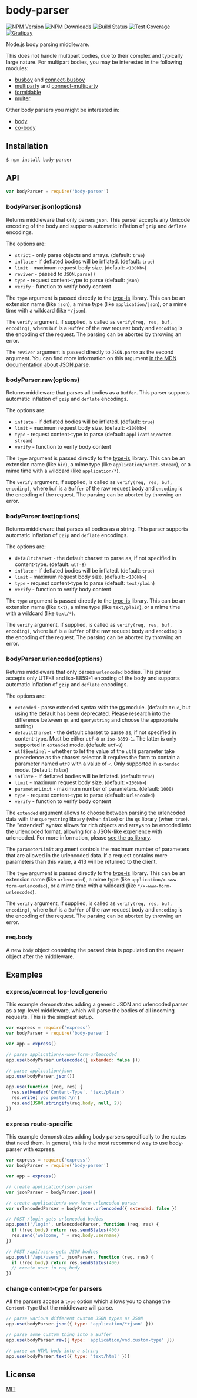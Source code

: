 # body-parser

[![NPM Version][npm-image]][npm-url]
[![NPM Downloads][downloads-image]][downloads-url]
[![Build Status][travis-image]][travis-url]
[![Test Coverage][coveralls-image]][coveralls-url]
[![Gratipay][gratipay-image]][gratipay-url]

Node.js body parsing middleware.

This does not handle multipart bodies, due to their complex and typically large nature. For multipart bodies, you may be interested in the following modules:

- [busboy](https://www.npmjs.org/package/busboy#readme) and [connect-busboy](https://www.npmjs.org/package/connect-busboy#readme)
- [multiparty](https://www.npmjs.org/package/multiparty#readme) and [connect-multiparty](https://www.npmjs.org/package/connect-multiparty#readme)
- [formidable](https://www.npmjs.org/package/formidable#readme)
- [multer](https://www.npmjs.org/package/multer#readme)

Other body parsers you might be interested in:

- [body](https://www.npmjs.org/package/body#readme)
- [co-body](https://www.npmjs.org/package/co-body#readme)

## Installation

```sh
$ npm install body-parser
```

## API

```js
var bodyParser = require('body-parser')
```

### bodyParser.json(options)

Returns middleware that only parses `json`. This parser accepts any Unicode encoding of the body and supports automatic inflation of `gzip` and `deflate` encodings.

The options are:

- `strict` - only parse objects and arrays. (default: `true`)
- `inflate` - if deflated bodies will be inflated. (default: `true`)
- `limit` - maximum request body size. (default: `<100kb>`)
- `reviver` - passed to `JSON.parse()`
- `type` - request content-type to parse (default: `json`)
- `verify` - function to verify body content

The `type` argument is passed directly to the [type-is](https://www.npmjs.org/package/type-is#readme) library. This can be an extension name (like `json`), a mime type (like `application/json`), or a mime time with a wildcard (like `*/json`).

The `verify` argument, if supplied, is called as `verify(req, res, buf, encoding)`, where `buf` is a `Buffer` of the raw request body and `encoding` is the encoding of the request. The parsing can be aborted by throwing an error.

The `reviver` argument is passed directly to `JSON.parse` as the second argument. You can find more information on this argument [in the MDN documentation about JSON.parse](https://developer.mozilla.org/en-US/docs/Web/JavaScript/Reference/Global_Objects/JSON/parse#Example.3A_Using_the_reviver_parameter).

### bodyParser.raw(options)

Returns middleware that parses all bodies as a `Buffer`. This parser supports automatic inflation of `gzip` and `deflate` encodings.

The options are:

- `inflate` - if deflated bodies will be inflated. (default: `true`)
- `limit` - maximum request body size. (default: `<100kb>`)
- `type` - request content-type to parse (default: `application/octet-stream`)
- `verify` - function to verify body content

The `type` argument is passed directly to the [type-is](https://www.npmjs.org/package/type-is#readme) library. This can be an extension name (like `bin`), a mime type (like `application/octet-stream`), or a mime time with a wildcard (like `application/*`).

The `verify` argument, if supplied, is called as `verify(req, res, buf, encoding)`, where `buf` is a `Buffer` of the raw request body and `encoding` is the encoding of the request. The parsing can be aborted by throwing an error.

### bodyParser.text(options)

Returns middleware that parses all bodies as a string. This parser supports automatic inflation of `gzip` and `deflate` encodings.

The options are:

- `defaultCharset` - the default charset to parse as, if not specified in content-type. (default: `utf-8`)
- `inflate` - if deflated bodies will be inflated. (default: `true`)
- `limit` - maximum request body size. (default: `<100kb>`)
- `type` - request content-type to parse (default: `text/plain`)
- `verify` - function to verify body content

The `type` argument is passed directly to the [type-is](https://www.npmjs.org/package/type-is#readme) library. This can be an extension name (like `txt`), a mime type (like `text/plain`), or a mime time with a wildcard (like `text/*`).

The `verify` argument, if supplied, is called as `verify(req, res, buf, encoding)`, where `buf` is a `Buffer` of the raw request body and `encoding` is the encoding of the request. The parsing can be aborted by throwing an error.

### bodyParser.urlencoded(options)

Returns middleware that only parses `urlencoded` bodies. This parser accepts only UTF-8 and iso-8859-1 encoding of the body and supports automatic inflation of `gzip` and `deflate` encodings.

The options are:

- `extended` - parse extended syntax with the [qs](https://www.npmjs.org/package/qs#readme) module. (default: `true`, but using the default has been deprecated. Please research into the difference between `qs` and `querystring` and choose the appropriate setting)
- `defaultCharset` - the default charset to parse as, if not specified in content-type. Must be either `utf-8` or `iso-8859-1`. The latter is only supported in `extended` mode. (default: `utf-8`)
- `utf8Sentinel` - whether to let the value of the `utf8` parameter take precedence as the charset selector. It requires the form to contain a parameter named `utf8` with a value of `✓`. Only supported in `extended` mode. (default: `false`)
- `inflate` - if deflated bodies will be inflated. (default: `true`)
- `limit` - maximum request body size. (default: `<100kb>`)
- `parameterLimit` - maximum number of parameters. (default: `1000`)
- `type` - request content-type to parse (default: `urlencoded`)
- `verify` - function to verify body content

The `extended` argument allows to choose between parsing the urlencoded data with the `querystring` library (when `false`) or the `qs` library (when `true`). The "extended" syntax allows for rich objects and arrays to be encoded into the urlencoded format, allowing for a JSON-like experience with urlencoded. For more information, please [see the qs library](https://www.npmjs.org/package/qs#readme).

The `parameterLimit` argument controls the maximum number of parameters that are allowed in the urlencoded data. If a request contains more parameters than this value, a 413 will be returned to the client.

The `type` argument is passed directly to the [type-is](https://www.npmjs.org/package/type-is#readme) library. This can be an extension name (like `urlencoded`), a mime type (like `application/x-www-form-urlencoded`), or a mime time with a wildcard (like `*/x-www-form-urlencoded`).

The `verify` argument, if supplied, is called as `verify(req, res, buf, encoding)`, where `buf` is a `Buffer` of the raw request body and `encoding` is the encoding of the request. The parsing can be aborted by throwing an error.

### req.body

A new `body` object containing the parsed data is populated on the `request` object after the middleware.

## Examples

### express/connect top-level generic

This example demonstrates adding a generic JSON and urlencoded parser as a top-level middleware, which will parse the bodies of all incoming requests. This is the simplest setup.

```js
var express = require('express')
var bodyParser = require('body-parser')

var app = express()

// parse application/x-www-form-urlencoded
app.use(bodyParser.urlencoded({ extended: false }))

// parse application/json
app.use(bodyParser.json())

app.use(function (req, res) {
  res.setHeader('Content-Type', 'text/plain')
  res.write('you posted:\n')
  res.end(JSON.stringify(req.body, null, 2))
})
```

### express route-specific

This example demonstrates adding body parsers specifically to the routes that need them. In general, this is the most recommend way to use body-parser with express.

```js
var express = require('express')
var bodyParser = require('body-parser')

var app = express()

// create application/json parser
var jsonParser = bodyParser.json()

// create application/x-www-form-urlencoded parser
var urlencodedParser = bodyParser.urlencoded({ extended: false })

// POST /login gets urlencoded bodies
app.post('/login', urlencodedParser, function (req, res) {
  if (!req.body) return res.sendStatus(400)
  res.send('welcome, ' + req.body.username)
})

// POST /api/users gets JSON bodies
app.post('/api/users', jsonParser, function (req, res) {
  if (!req.body) return res.sendStatus(400)
  // create user in req.body
})
```

### change content-type for parsers

All the parsers accept a `type` option which allows you to change the `Content-Type` that the middleware will parse.

```js
// parse various different custom JSON types as JSON
app.use(bodyParser.json({ type: 'application/*+json' }))

// parse some custom thing into a Buffer
app.use(bodyParser.raw({ type: 'application/vnd.custom-type' }))

// parse an HTML body into a string
app.use(bodyParser.text({ type: 'text/html' }))
```

## License

[MIT](LICENSE)

[npm-image]: https://img.shields.io/npm/v/body-parser.svg?style=flat
[npm-url]: https://npmjs.org/package/body-parser
[travis-image]: https://img.shields.io/travis/expressjs/body-parser.svg?style=flat
[travis-url]: https://travis-ci.org/expressjs/body-parser
[coveralls-image]: https://img.shields.io/coveralls/expressjs/body-parser.svg?style=flat
[coveralls-url]: https://coveralls.io/r/expressjs/body-parser?branch=master
[downloads-image]: https://img.shields.io/npm/dm/body-parser.svg?style=flat
[downloads-url]: https://npmjs.org/package/body-parser
[gratipay-image]: https://img.shields.io/gratipay/dougwilson.svg?style=flat
[gratipay-url]: https://www.gratipay.com/dougwilson/
